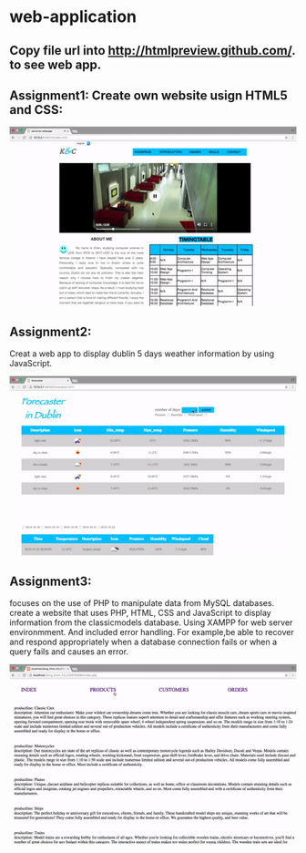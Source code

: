 # web-application

 ## Copy file url into http://htmlpreview.github.com/. to see web app.


## Assignment1: Create own website usign HTML5 and CSS:
![outcome ](img-folder/personalweb.gif)

## Assignment2: 
Creat a web app to display dublin 5 days weather information by using JavaScript.

![outcome for forecast in Dublin ](img-folder/forecast.gif)

## Assignment3: 
focuses on the use of PHP to manipulate data from MySQL databases.
create a website that uses PHP, HTML, CSS and JavaScript to display information from the classicmodels database. Using XAMPP for web server environmment. And included error handling.
For example,be able to recover and respond appropriately when a database connection fails or when a query fails and causes an error.


![outcome](img-folder/php.gif)
